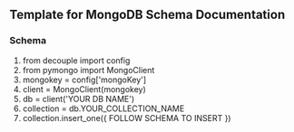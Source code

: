 ## Template for MongoDB Schema Documentation

### Schema

1. from decouple import config
2. from pymongo import MongoClient
3. mongokey = config['mongoKey']
4. client = MongoClient(mongokey)
5. db = client('YOUR DB NAME')
6. collection = db.YOUR_COLLECTION_NAME
7. collection.insert_one({
 FOLLOW SCHEMA TO INSERT
 })